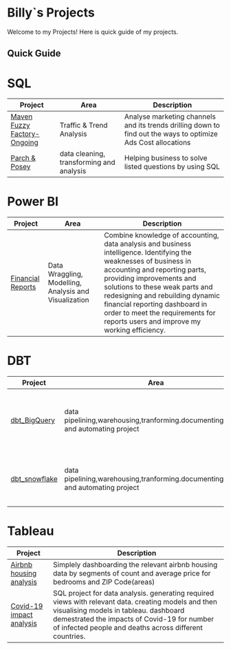 # Billy`s Projects
Welcome to my Projects! Here is quick guide of my projects.

## Quick Guide




# SQL

|Project|Area|Description
|---|---|---|
|[Maven Fuzzy Factory-Ongoing](https://github.com/junosunyizw/MavenFuzzyFactory-Advanced-MySQL)|Traffic & Trend Analysis | Analyse marketing channels and its trends drilling down to find out the ways to optimize Ads Cost allocations|
|[Parch & Posey](https://github.com/junosunyizw/SQL-Learning/tree/main/Udacity-Sql%20for%20data%20analysis-PostgresSQL)|data cleaning, transforming and analysis|Helping business to solve listed questions by using SQL|


# Power BI
|Project|Area|Description
|---|---|---|
|[Financial Reports](https://github.com/junosunyizw/FinancialReports-DynamicDashboard-PowerBI)|Data Wraggling, Modelling, Analysis and Visualization|Combine knowledge of accounting, data analysis and business intelligence. Identifying the weaknesses of business in accounting and reporting parts, providing improvements and solutions to these weak parts and redesigning and rebuilding dynamic financial reporting dashboard in order to meet the requirements for reports users and improve my working efficiency.

# DBT
|Project|Area|Description
|---|---|---|
|[dbt_BigQuery](https://github.com/junosunyizw/dbt_BigQuery)|data pipelining,warehousing,tranforming.documenting,testing and automating project|Setup and connect google bigquery, dbt cloud and github repos. 
|[dbt_snowflake](https://github.com/junosunyizw/dbt_snowflake)|data pipelining,warehousing,tranforming.documenting,testing and automating project|Setup and connect snowflake, dbt cloud and github repos. 

# Tableau
|Project|Description
|---|---|
|[Airbnb housing analysis](https://github.com/junosunyizw/AIRBNBPROJ-tableau)|Simplely dashboarding the relevant airbnb housing data by segments of count and average price for bedrooms and ZIP Code(areas)
|[Covid-19 impact analysis](https://github.com/junosunyizw/CovidProj-SQL-tableau)|SQL project for data analysis. generating required views with relevant data. creating models and then visualising models in tableau. dashboard demestrated the impacts of Covid-19 for number of infected people and deaths across different countries.